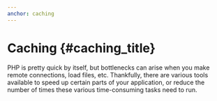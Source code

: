 ```yaml
---
anchor: caching
---
```


# Caching {#caching_title}

PHP is pretty quick by itself, but bottlenecks can arise when you make remote connections, load files, etc. 
Thankfully, there are various tools available to speed up certain parts of your application, or reduce the number of times these various time-consuming tasks need to run.